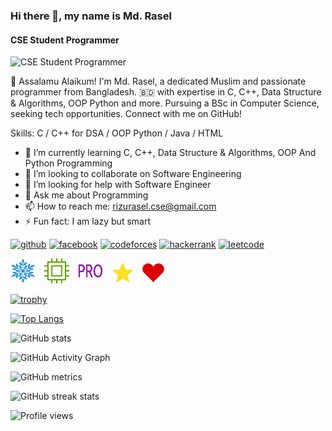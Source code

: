 ### Hi there 👋, my name is  Md. Rasel
#### CSE Student Programmer
![CSE Student Programmer](https://img.freepik.com/premium-vector/abstract-background-football-theme-with-big-ball-other-soccer-symbols-black-gray-colors_444390-17035.jpg?w=826)


🌟 Assalamu Alaikum! I'm Md. Rasel, a dedicated Muslim and passionate programmer from Bangladesh. 🇧🇩 with expertise in C, C++, Data Structure & Algorithms, OOP Python and more. Pursuing a BSc in Computer Science, seeking tech opportunities. Connect with me on GitHub!


Skills: C / C++ for DSA  / OOP Python / Java / HTML

- 🌱 I’m currently learning C, C++, Data Structure & Algorithms, OOP And Python Programming   
- 👯 I’m looking to collaborate on  Software Engineering 
- 🤔 I’m looking for help with  Software Engineer 
- 💬 Ask me about Programming 
- 📫 How to reach me: rizurasel.cse@gmail.com 
- ⚡ Fun fact: I am lazy but smart  


[<img src='https://cdn.jsdelivr.net/npm/simple-icons@3.0.1/icons/github.svg' alt='github' height='40'>](https://github.com/Rasel006)  [<img src='https://cdn.jsdelivr.net/npm/simple-icons@3.0.1/icons/facebook.svg' alt='facebook' height='40'>](https://www.facebook.com/https://www.facebook.com/iam.russellafrizu?mibextid=ZbWKwL)  [<img src='https://cdn.jsdelivr.net/npm/simple-icons@3.0.1/icons/codeforces.svg' alt='codeforces' height='40'>](https://codeforces.com/profile/rizurasel_06)  [<img src='https://cdn.jsdelivr.net/npm/simple-icons@3.0.1/icons/hackerrank.svg' alt='hackerrank' height='40'>](https://www.hackerrank.com/rizurasel_cse?hr_r=1)  [<img src='https://cdn.jsdelivr.net/npm/simple-icons@3.0.1/icons/leetcode.svg' alt='leetcode' height='40'>](https://leetcode.com/rizurasel67/)  

<a href='https://archiveprogram.github.com/'><img src='https://raw.githubusercontent.com/acervenky/animated-github-badges/master/assets/acbadge.gif' width='40' height='40'></a> <a href='https://docs.github.com/en/developers'><img src='https://raw.githubusercontent.com/acervenky/animated-github-badges/master/assets/devbadge.gif' width='40' height='40'></a> <a href='https://github.com/pricing'><img src='https://raw.githubusercontent.com/acervenky/animated-github-badges/master/assets/pro.gif' width='40' height='40'></a> <a href='https://stars.github.com/'><img src='https://raw.githubusercontent.com/acervenky/animated-github-badges/master/assets/starbadge.gif' width='35' height='35'></a> <a href='https://docs.github.com/en/github/supporting-the-open-source-community-with-github-sponsors'><img src='https://raw.githubusercontent.com/acervenky/animated-github-badges/master/assets/sponsorbadge.gif' width='35' height='35'></a> 

[![trophy](https://github-profile-trophy.vercel.app/?username=Rasel006)](https://github.com/ryo-ma/github-profile-trophy)

[![Top Langs](https://github-readme-stats.vercel.app/api/top-langs/?username=Rasel006)](https://github.com/anuraghazra/github-readme-stats)

![GitHub stats](https://github-readme-stats.vercel.app/api?username=Rasel006&show_icons=true&count_private=true)  

![GitHub Activity Graph](https://activity-graph.herokuapp.com/graph?username=Rasel006)  

![GitHub metrics](https://metrics.lecoq.io/Rasel006)  

![GitHub streak stats](https://streak-stats.demolab.com/?user=Rasel006)  

![Profile views](https://gpvc.arturio.dev/Rasel006)  
